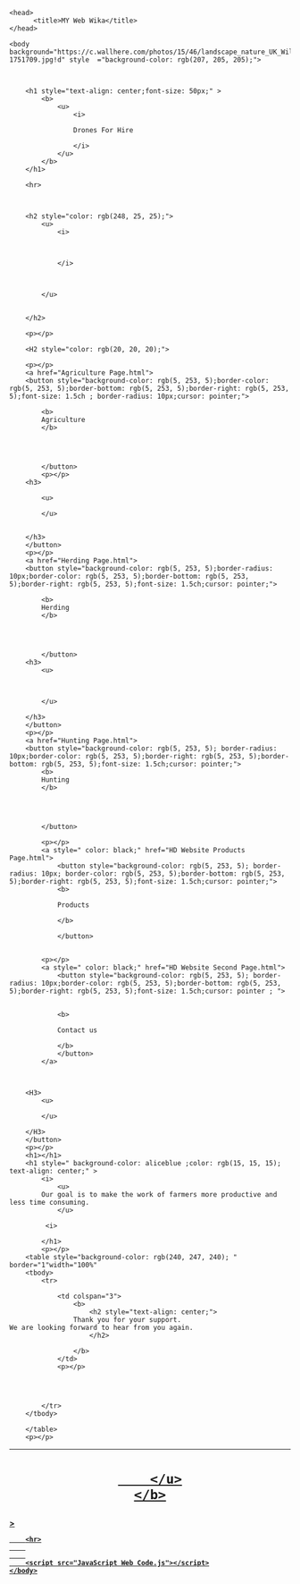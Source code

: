<!DOCTYPE html>
<html>


    <head>
          <title>MY Web Wika</title>
    </head>
          
    <body background="https://c.wallhere.com/photos/15/46/landscape_nature_UK_Wiltshire_fall_plants_England_afternoon-1751709.jpg!d" style  ="background-color: rgb(207, 205, 205);">
        
        
        
        <h1 style="text-align: center;font-size: 50px;" > 
            <b>
                <u>
                    <i>
                    
                    Drones For Hire

                    </i> 
                </u>
            </b>    
        </h1>

        <hr>

        

        <h2 style="color: rgb(248, 25, 25);">
            <u> 
                <i>
                    
                    

                </i>
                
               

            </u>
            
        
        </h2>
        
        <p></p>
       
        <H2 style="color: rgb(20, 20, 20);">
            
        <p></p>
        <a href="Agriculture Page.html">
        <button style="background-color: rgb(5, 253, 5);border-color: rgb(5, 253, 5);border-bottom: rgb(5, 253, 5);border-right: rgb(5, 253, 5);font-size: 1.5ch ; border-radius: 10px;cursor: pointer;">

            <b>
            Agriculture
            </b>
      
      
        
        
            </button>
            <p></p>
        <h3>

            <u>
            
            </u>
        
        
        </h3>
        </button>
        <p></p>
        <a href="Herding Page.html">
        <button style="background-color: rgb(5, 253, 5);border-radius: 10px;border-color: rgb(5, 253, 5);border-bottom: rgb(5, 253, 5);border-right: rgb(5, 253, 5);font-size: 1.5ch;cursor: pointer;">

            <b>
            Herding
            </b>
      
      
        
        
            </button>
        <h3>
            <u>
            
            

            </u>
        
        </h3>
        </button>
        <p></p>
        <a href="Hunting Page.html">
        <button style="background-color: rgb(5, 253, 5); border-radius: 10px;border-color: rgb(5, 253, 5);border-right: rgb(5, 253, 5);border-bottom: rgb(5, 253, 5);font-size: 1.5ch;cursor: pointer;">
            <b>
            Hunting
            </b>
      
      
        
        
            </button>
            
            <p></p>
            <a style=" color: black;" href="HD Website Products Page.html">
                <button style="background-color: rgb(5, 253, 5); border-radius: 10px; border-color: rgb(5, 253, 5);border-bottom: rgb(5, 253, 5);border-right: rgb(5, 253, 5);font-size: 1.5ch;cursor: pointer;">
                <b>
                
                Products
                
                </b>
    
                </button>

            
            <p></p>
            <a style=" color: black;" href="HD Website Second Page.html">
                <button style="background-color: rgb(5, 253, 5); border-radius: 10px;border-color: rgb(5, 253, 5);border-bottom: rgb(5, 253, 5);border-right: rgb(5, 253, 5);font-size: 1.5ch;cursor: pointer ; ">
                    
                
                <b>

                Contact us
                
                </b>
                </button>
            </a>

         

        <H3>
            <u>
            
            </u>
        
        </H3>
        </button>
        <p></p>
        <h1></h1>
        <h1 style=" background-color: aliceblue ;color: rgb(15, 15, 15);      text-align: center;" > 
            <i>
                <u>
            Our goal is to make the work of farmers more productive and less time consuming.
                </u>

             <i>
            
            </h1>
            <p></p>
        <table style="background-color: rgb(240, 247, 240); " border="1"width="100%" 
        <tbody>
            <tr>

                <td colspan="3">
                    <b>
                        <h2 style="text-align: center;">
                    Thank you for your support.                             We are looking forward to hear from you again.
                        </h2>
                    
                    </b>
                </td>
                <p></p>

                
                
                
            </tr>
        </tbody>

        </table>
        <p></p>

<hr>
<p></p>

<h1 style="text-align: center;">
    <b>
        <u>
    
        </u>
    </b>
</h1>
>

        

        <hr>
        
        
        <script src="JavaScript Web Code.js"></script>
    </body>
</html>
